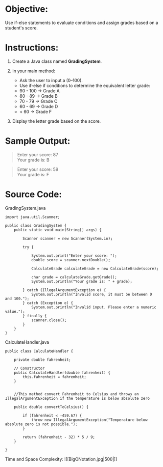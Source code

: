 # Objective:  
Use if-else statements to evaluate conditions and assign grades based on a student's score.
# Instructions:  
1. Create a Java class named **GradingSystem**.  
2. In your main method:
	- Ask the user to input a (0–100).
	- Use if-else if conditions to determine the equivalent letter grade:
	- 90 - 100 → Grade A
	- 80 - 89 → Grade B
	- 70 - 79 → Grade C
	- 60 - 69 → Grade D
	- < 60 → Grade F

3. Display the letter grade based on the score.
# Sample Output:  
> Enter your score: 87  
> Your grade is: B  
  
> Enter your score: 59  
> Your grade is: F

# Source Code:  
GradingSystem.java
```
import java.util.Scanner;

public class GradingSystem {
    public static void main(String[] args) {
        
        Scanner scanner = new Scanner(System.in);

        try {

            System.out.print("Enter your score: ");
            double score = scanner.nextDouble();

            CalculateGrade calculateGrade = new CalculateGrade(score);

            char grade = calculateGrade.getGrade();
            System.out.println("Your grade is: " + grade);

        } catch (IllegalArgumentException e) {
            System.out.println("Invalid score, it must be between 0 and 100.");
        } catch (Exception e) {
            System.out.println("Invalid input. Please enter a numeric value.");
        } finally {
            scanner.close();
        }
    }
}
```

CalculateHandler.java
```
public class CalculateHandler {

    private double fahrenheit;

    // Constructor
    public CalculateHandler(double fahrenheit) {
        this.fahrenheit = fahrenheit;
    }


    //This method convert Fahrenheit to Celsius and throws an IllegalArgumentException if the temperature is below absolute zero
   
    public double convertToCelsius() {

        if (fahrenheit < -459.67) {
            throw new IllegalArgumentException("Temperature below absolute zero is not possible.");
        }

        return (fahrenheit - 32) * 5 / 9;
    }
    
}
```

Time and Space Complexity: 
![[BigONotation.jpg|500|]]
